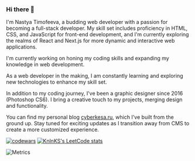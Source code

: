 ### Hi there 👋

I'm Nastya Timofeeva, a budding web developer with a passion for becoming a full-stack developer. My skill set includes proficiency in HTML, CSS, and JavaScript for front-end development, and I'm currently exploring the realms of React and Next.js for more dynamic and interactive web applications.

I'm currently working on honing my coding skills and expanding my knowledge in web development.

As a web developer in the making, I am constantly learning and exploring new technologies to enhance my skill set.

In addition to my coding journey, I've been a graphic designer since 2016 (Photoshop CS6). I bring a creative touch to my projects, merging design and functionality.

You can find my personal blog [cyberkesa.ru](https://cyberkesa.ru/), which I've built from the ground up. Stay tuned for exciting updates as I transition away from CMS to create a more customized experience.

[![codewars](https://www.codewars.com/users/yourkesa/badges/large)](https://www.codewars.com/users/yourkesa)
[![KnlnKS's LeetCode stats](https://leetcode-stats-six.vercel.app/api?username=cyberkesa)](https://github.com/cyberkesa/leetcode-stats)

![Metrics](https://metrics.lecoq.io/{cyberkesa})
